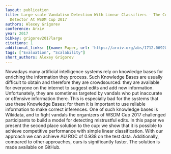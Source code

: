 ```yaml
---
layout: publication
title: Large-scale Vandalism Detection With Linear Classifiers - The Conkerberry Vandalism
  Detector At WSDM Cup 2017
authors: Alexey Grigorev
conference: Arxiv
year: 2017
bibkey: grigorev2017large
citations: 1
additional_links: [{name: Paper, url: 'https://arxiv.org/abs/1712.06920'}]
tags: ["Evaluation", "Scalability"]
short_authors: Alexey Grigorev
---
```

Nowadays many artificial intelligence systems rely on knowledge bases for
enriching the information they process. Such Knowledge Bases are usually
difficult to obtain and therefore they are crowdsourced: they are available for
everyone on the internet to suggest edits and add new information.
Unfortunately, they are sometimes targeted by vandals who put inaccurate or
offensive information there. This is especially bad for the systems that use
these Knowledge Bases: for them it is important to use reliable information to
make correct inferences.
  One of such knowledge bases is Wikidata, and to fight vandals the organizers
of WSDM Cup 2017 challenged participants to build a model for detecting
mistrustful edits. In this paper we present the second place solution to the
cup: we show that it is possible to achieve competitive performance with simple
linear classification. With our approach we can achieve AU ROC of 0.938 on the
test data. Additionally, compared to other approaches, ours is significantly
faster. The solution is made available on GitHub.
